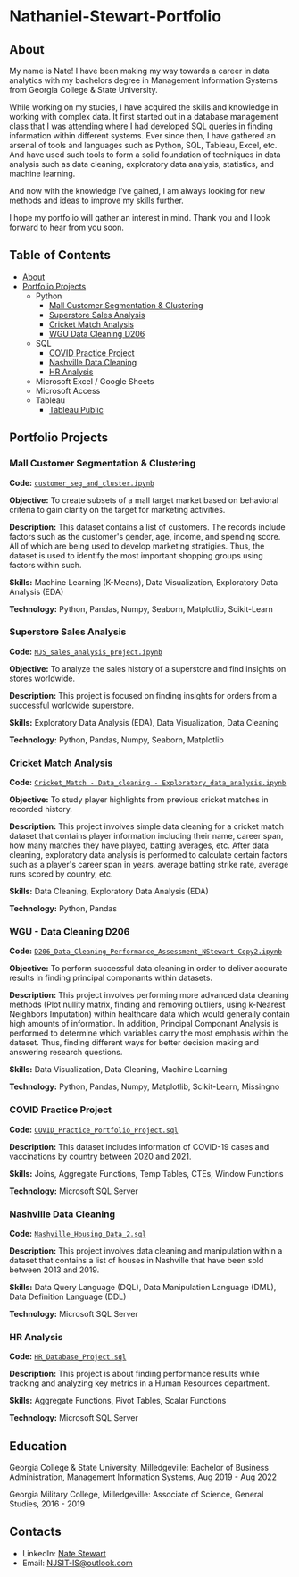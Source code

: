 # Nathaniel-Stewart-Portfolio
## About
My name is Nate! I have been making my way towards a career in data analytics with my bachelors degree in Management Information Systems from Georgia College & State University.

While working on my studies, I have acquired the skills and knowledge in working with complex data. It first started out in a database management class that I was attending where I had developed SQL queries in finding information within different systems. 
Ever since then, I have gathered an arsenal of tools and languages such as Python, SQL, Tableau, Excel, etc. And have used such tools to form a solid foundation of techniques in data analysis such as data cleaning, exploratory data analysis, statistics, and machine learning.

And now with the knowledge I’ve gained, I am always looking for new methods and ideas to improve my skills further.

I hope my portfolio will gather an interest in mind. Thank you and I look forward to hear from you soon.


## Table of Contents
- [About](https://github.com/NJSDragonBoltData/Nathaniel-Stewart-Portfolio?tab=readme-ov-file#about)
- [Portfolio Projects](https://github.com/NJSDragonBoltData/Nathaniel-Stewart-Portfolio?tab=readme-ov-file#portfolio-projects)
  - Python
    - [Mall Customer Segmentation & Clustering](https://github.com/NJSDragonBoltData/Nathaniel-Stewart-Portfolio?tab=readme-ov-file#mall-customer-segmentation--clustering)
    - [Superstore Sales Analysis](https://github.com/NJSDragonBoltData/Nathaniel-Stewart-Portfolio#superstore-sales-analysis)
    - [Cricket Match Analysis](https://github.com/NJSDragonBoltData/Nathaniel-Stewart-Portfolio#cricket-match-analysis)
    - [WGU Data Cleaning D206](https://github.com/NJSDragonBoltData/Nathaniel-Stewart-Portfolio?tab=readme-ov-file#wgu---data-cleaning-d206)
  - SQL
    - [COVID Practice Project](https://github.com/NJSDragonBoltData/Nathaniel-Stewart-Portfolio?tab=readme-ov-file#covid-practice-project)
    - [Nashville Data Cleaning](https://github.com/NJSDragonBoltData/Nathaniel-Stewart-Portfolio?tab=readme-ov-file#nashville-data-cleaning)
    - [HR Analysis](https://github.com/NJSDragonBoltData/Nathaniel-Stewart-Portfolio?tab=readme-ov-file#hr-analysis)
  - Microsoft Excel / Google Sheets
  - Microsoft Access
  - Tableau
    - [Tableau Public](https://public.tableau.com/app/profile/nate.stewart7404/vizzes)


## Portfolio Projects

### Mall Customer Segmentation & Clustering
**Code:** [`customer_seg_and_cluster.ipynb`](https://github.com/NJSDragonBoltData/Nate_Stewart_Portfolio_Projects/blob/main/customer_seg_and_cluster.ipynb)

**Objective:** To create subsets of a mall target market based on behavioral criteria to gain clarity on the target for marketing activities.

**Description:** This dataset contains a list of customers. The records include factors such as the customer's gender, age, income, and spending score. All of which are being used to develop marketing stratigies. Thus, the dataset is used to identify the most important shopping groups using factors within such.

**Skills:** Machine Learning (K-Means), Data Visualization, Exploratory Data Analysis (EDA)

**Technology:** Python, Pandas, Numpy, Seaborn, Matplotlib, Scikit-Learn

### Superstore Sales Analysis
**Code:** [`NJS_sales_analysis_project.ipynb`](https://github.com/NJSDragonBoltData/Nate_Stewart_Portfolio_Projects/blob/main/NJS_sales_analysis_project.ipynb)

**Objective:** To analyze the sales history of a superstore and find insights on stores worldwide.

**Description:** This project is focused on finding insights for orders from a successful worldwide superstore.

**Skills:** Exploratory Data Analysis (EDA), Data Visualization, Data Cleaning

**Technology:** Python, Pandas, Numpy, Seaborn, Matplotlib

### Cricket Match Analysis
**Code:** [`Cricket_Match - Data_cleaning - Exploratory_data_analysis.ipynb`](https://github.com/NJSDragonBoltData/Nate_Stewart_Portfolio_Projects/blob/main/Cricket_Match%20-%20Data_cleaning%20-%20Exploratory_data_analysis.ipynb)

**Objective:** To study player highlights from previous cricket matches in recorded history.

**Description:** This project involves simple data cleaning for a cricket match dataset that contains player information including their name, career span, how many matches they have played, batting averages, etc. After data cleaning, exploratory data analysis is performed to calculate certain factors such as a player's career span in years, average batting strike rate, average runs scored by country, etc.

**Skills:** Data Cleaning, Exploratory Data Analysis (EDA)

**Technology:** Python, Pandas

### WGU - Data Cleaning D206
**Code:** [`D206_Data_Cleaning_Performance_Assessment_NStewart-Copy2.ipynb`](https://github.com/NJSDragonBoltData/Nate_Stewart_Portfolio_Projects/blob/main/D206_Data_Cleaning_Performance_Assessment_NStewart-Copy2.ipynb)

**Objective:** To perform successful data cleaning in order to deliver accurate results in finding principal componants within datasets.

**Description:** This project involves performing more advanced data cleaning methods (Plot nullity matrix, finding and removing outliers, using k-Nearest Neighbors Imputation) within healthcare data which would generally contain high amounts of information. In addition, Principal Componant Analysis is performed to determine which variables carry the most emphasis within the dataset. Thus, finding different ways for better decision making and answering research questions.

**Skills:** Data Visualization, Data Cleaning, Machine Learning

**Technology:** Python, Pandas, Numpy, Matplotlib, Scikit-Learn, Missingno

### COVID Practice Project
**Code:** [`COVID_Practice_Portfolio_Project.sql`](https://github.com/NJSDragonBoltData/Nate_Stewart_Portfolio_Projects/blob/main/COVID_Practice_Portfolio_Project.sql)

**Description:** This dataset includes information of COVID-19 cases and vaccinations by country between 2020 and 2021.

**Skills:** Joins, Aggregate Functions, Temp Tables, CTEs, Window Functions

**Technology:** Microsoft SQL Server

### Nashville Data Cleaning
**Code:** [`Nashville_Housing_Data_2.sql`](https://github.com/NJSDragonBoltData/Nate_Stewart_Portfolio_Projects/blob/main/Nashville_Housing_Data_2.sql)

**Description:** This project involves data cleaning and manipulation within a dataset that contains a list of houses in Nashville that have been sold between 2013 and 2019.

**Skills:** Data Query Language (DQL), Data Manipulation Language (DML), Data Definition Language (DDL)

**Technology:** Microsoft SQL Server

### HR Analysis
**Code:** [`HR_Database_Project.sql`](https://github.com/NJSDragonBoltData/Nate_Stewart_Portfolio_Projects/blob/main/HR_Database_Project.sql)

**Description:** This project is about finding performance results while tracking and analyzing key metrics in a Human Resources department.

**Skills:** Aggregate Functions, Pivot Tables, Scalar Functions

**Technology:** Microsoft SQL Server

## Education
Georgia College & State University, Milledgeville:
Bachelor of Business Administration, Management Information Systems,
Aug 2019 - Aug 2022

Georgia Military College, Milledgeville:
Associate of Science, General Studies,
2016 - 2019

## Contacts
- LinkedIn: [Nate Stewart](https://www.linkedin.com/in/nathaniel-stewart-003899208/)
- Email: NJSIT-IS@outlook.com
